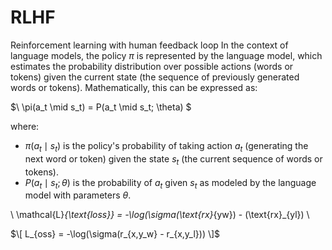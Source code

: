# RLHF
Reinforcement learning with human feedback loop
In the context of language models, the policy $\pi$ is represented by the language model, which estimates the probability distribution over possible actions (words or tokens) given the current state (the sequence of previously generated words or tokens). Mathematically, this can be expressed as:

$\ \pi(a_t \mid s_t) = P(a_t \mid s_t; \theta) \$

where:
- $\pi(a_t \mid s_t)$ is the policy's probability of taking action $a_t$ (generating the next word or token) given the state $s_t$ (the current sequence of words or tokens).
- $P(a_t \mid s_t; \theta)$ is the probability of $a_t$ given $s_t$ as modeled by the language model with parameters $\theta$.

\ \mathcal{L}_{\text{loss}} = -\log(\sigma(\text{rx}_{yw}) - (\text{rx}_{yl}) \

$\[ L_{oss} = -\log(\sigma(r_{x,y_w} - r_{x,y_l})) \]$
